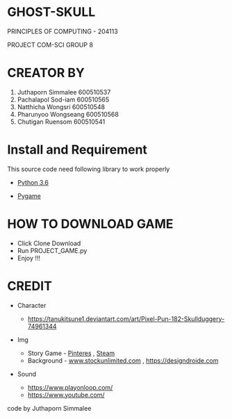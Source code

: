 # GHOST-SKULL
PRINCIPLES OF COMPUTING - 204113

PROJECT COM-SCI GROUP 8

# CREATOR BY
1. Juthaporn Simmalee 600510537
2. Pachalapol Sod-iam 600510565
3. Natthicha Wongsri  600510548
4. Pharunyoo Wongseang 600510568
5. Chutigan Ruensom 600510541

# Install and Requirement
This source code need following library to work properly

- [Python 3.6](https://www.python.org/)

- [Pygame](https://www.lfd.uci.edu/~gohlke/pythonlibs/#pygame)

# HOW TO DOWNLOAD GAME
- Click Clone Download
- Run PROJECT_GAME.py
- Enjoy !!!

# CREDIT
- Character 
  - https://tanukitsune1.deviantart.com/art/Pixel-Pun-182-Skullduggery-74961344
- Img
  - Story Game - [Pinteres](https://www.pinterest.com/) , [Steam](https://steamcommunity.com/?l=thai)
  - Background - www.stockunlimited.com , https://designdroide.com
                
- Sound
  - https://www.playonloop.com/
  - https://www.youtube.com/



code by Juthaporn Simmalee
